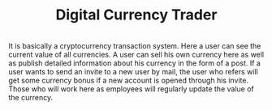 <center><h1>Digital Currency Trader</h1></center>
<br>
It is basically a cryptocurrency transaction system. Here a user can see the current value of all currencies. A user can sell his own currency here as well as publish detailed information about his currency in the form of a post. If a user wants to send an invite to a new user by mail, the user who refers will get some currency bonus if a new account is opened through his invite. Those who will work here as employees will regularly update the value of the currency.
